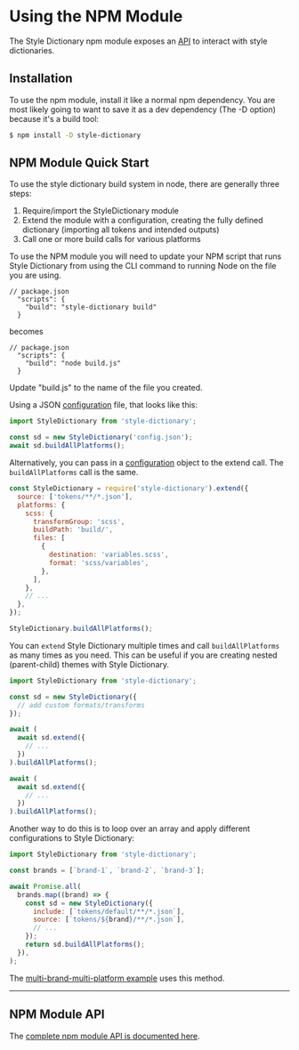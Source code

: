 # Using the NPM Module

The Style Dictionary npm module exposes an [API](api.md) to interact with style dictionaries.

## Installation

To use the npm module, install it like a normal npm dependency. You are most likely going to want to save it as a dev dependency (The -D option) because it's a build tool:

```bash
$ npm install -D style-dictionary
```

## NPM Module Quick Start

To use the style dictionary build system in node, there are generally three steps:

1. Require/import the StyleDictionary module
1. Extend the module with a configuration, creating the fully defined dictionary (importing all tokens and intended outputs)
1. Call one or more build calls for various platforms

To use the NPM module you will need to update your NPM script that runs Style Dictionary from using the CLI command to running Node on the file you are using.

```json5
// package.json
  "scripts": {
    "build": "style-dictionary build"
  }
```

becomes

```json5
// package.json
  "scripts": {
    "build": "node build.js"
  }
```

Update "build.js" to the name of the file you created.

Using a JSON [configuration](config.md) file, that looks like this:

```javascript
import StyleDictionary from 'style-dictionary';

const sd = new StyleDictionary('config.json');
await sd.buildAllPlatforms();
```

Alternatively, you can pass in a [configuration](config.md) object to the extend call. The `buildAllPlatforms` call is the same.

```javascript
const StyleDictionary = require('style-dictionary').extend({
  source: ['tokens/**/*.json'],
  platforms: {
    scss: {
      transformGroup: 'scss',
      buildPath: 'build/',
      files: [
        {
          destination: 'variables.scss',
          format: 'scss/variables',
        },
      ],
    },
    // ...
  },
});

StyleDictionary.buildAllPlatforms();
```

You can `extend` Style Dictionary multiple times and call `buildAllPlatforms` as many times as you need. This can be useful if you are creating nested (parent-child) themes with Style Dictionary.

```javascript
import StyleDictionary from 'style-dictionary';

const sd = new StyleDictionary({
  // add custom formats/transforms
});

await (
  await sd.extend({
    // ...
  })
).buildAllPlatforms();

await (
  await sd.extend({
    // ...
  })
).buildAllPlatforms();
```

Another way to do this is to loop over an array and apply different configurations to Style Dictionary:

```javascript
import StyleDictionary from 'style-dictionary';

const brands = [`brand-1`, `brand-2`, `brand-3`];

await Promise.all(
  brands.map((brand) => {
    const sd = new StyleDictionary({
      include: [`tokens/default/**/*.json`],
      source: [`tokens/${brand}/**/*.json`],
      // ...
    });
    return sd.buildAllPlatforms();
  }),
);
```

The [multi-brand-multi-platform example](https://github.com/amzn/style-dictionary/tree/main/examples/advanced/multi-brand-multi-platform) uses this method.

---

## NPM Module API

The [complete npm module API is documented here](api.md).
